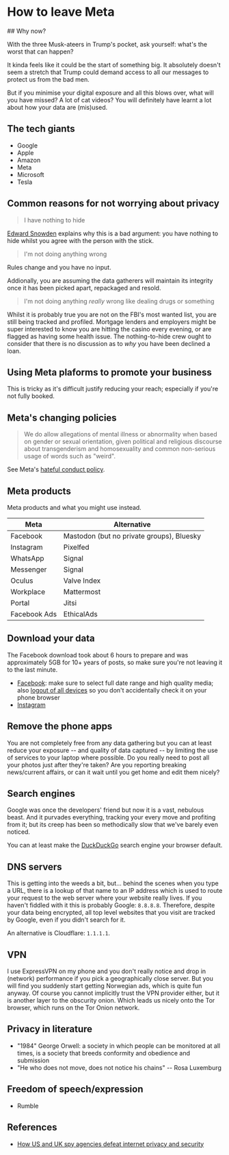 # How to leave Meta

## Why now?

With the three Musk-ateers in Trump's pocket, ask yourself: what's the worst that can happen?

It kinda feels like it could be the start of something big. It absolutely doesn't seem a stretch that Trump could demand access to all our messages to protect us from the bad men.

But if you minimise your digital exposure and all this blows over, what will you have missed? A lot of cat videos? You will definitely have learnt a lot about how your data are (mis)used.

## The tech giants

- Google
- Apple
- Amazon
- Meta
- Microsoft
- Tesla

## Common reasons for not worrying about privacy

> I have nothing to hide

[Edward Snowden](https://www.youtube.com/watch?v=pcSlowAhvUk) explains why this is a bad argument: you have nothing to hide whilst you agree with the person with the stick.

> I'm not doing anything wrong

Rules change and you have no input.

Addionally, you are assuming the data gatherers will maintain its integrity once it has been picked apart, repackaged and resold.

> I'm not doing anything _really_ wrong like dealing drugs or something

Whilst it is probably true you are not on the FBI's most wanted list, you are still being tracked and profiled. Mortgage lenders and employers might be super interested to know you are hitting the casino every evening, or are flagged as having some health issue. The nothing-to-hide crew ought to consider that there is no discussion as to _why_ you have been declined a loan.

## Using Meta plaforms to promote your business

This is tricky as it's difficult justify reducing your reach; especially if you're not fully booked.

## Meta's changing policies

> We do allow allegations of mental illness or abnormality when based on gender or sexual orientation, given political and religious discourse about transgenderism and homosexuality and common non-serious usage of words such as "weird".

See Meta's [hateful conduct policy](https://transparency.meta.com/en-gb/policies/community-standards/hateful-conduct/).

## Meta products

Meta products and what you might use instead.

| Meta | Alternative |
|--------------------|-------------------------|
| Facebook           | Mastodon (but no private groups), Bluesky |
| Instagram          | Pixelfed                |
| WhatsApp           | Signal                  |
| Messenger          | Signal                  |
| Oculus             | Valve Index             |
| Workplace          | Mattermost              |
| Portal             | Jitsi                   |
| Facebook Ads       | EthicalAds              |

## Download your data

The Facebook download took about 6 hours to prepare and was approximately 5GB for 10+ years of posts, so make sure you're not leaving it to the last minute.

- [Facebook](https://accountscenter.facebook.com/info_and_permissions): make sure to select full date range and high quality media; also [logout of all devices](https://accountscenter.facebook.com/password_and_security/login_activity) so you don't accidentally check it on your phone browser
- [Instagram](https://privacycenter.instagram.com/guide/dyi/)

## Remove the phone apps

You are not completely free from any data gathering but you can at least reduce your exposure -- and quality of data captured -- by limiting the use of services to your laptop where possible. Do you really need to post all your photos just after they're taken? Are you reporting breaking news/current affairs, or can it wait until you get home and edit them nicely?

## Search engines

Google was once the developers' friend but now it is a vast, nebulous beast. And it purvades everything, tracking your every move and profiting from it; but its creep has been so methodically slow that we've barely even noticed.

You can at least make the [DuckDuckGo](https://duckduckgo.com/) search engine your browser default.

## DNS servers

This is getting into the weeds a bit, but... behind the scenes when you type a URL, there is a lookup of that name to an IP address which is used to route your request to the web server where your website really lives. If you haven't fiddled with it this is probably Google: `8.8.8.8`. Therefore, despite your data being encrypted, all top level websites that you visit are tracked by Google, even if you didn't search for it.

An alternative is Cloudflare: `1.1.1.1`.

## VPN

I use ExpressVPN on my phone and you don't really notice and drop in (network) performance if you pick a geographically close server. But you will find you suddenly start getting Norwegian ads, which is quite fun anyway. Of course you cannot implicitly trust the VPN provider either, but it is another layer to the obscurity onion. Which leads us nicely onto the Tor browser, which runs on the Tor Onion network.

## Privacy in literature

- "1984" George Orwell: a society in which people can be monitored at all times, is a society that breeds conformity and obedience and submission
- "He who does not move, does not notice his chains" -- Rosa Luxemburg

## Freedom of speech/expression

- Rumble

## References

- [How US and UK spy agencies defeat internet privacy and security](https://www.theguardian.com/world/2013/sep/05/nsa-gchq-encryption-codes-security)
